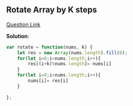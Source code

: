 ## Rotate Array by K steps 

[Question Link](https://leetcode.com/problems/rotate-array/description/)

**Solution**:

```javascript
var rotate = function(nums, k) {
    let res = new Array(nums.length).fill(0);
    for(let i=0;i<nums.length;i++){
        res[(i+k)%nums.length]= nums[i]
    } 
    for(let i=0;i<nums.length;i++){
        nums[i]= res[i]
    }   
    
};
```